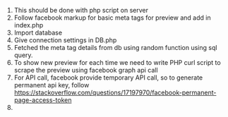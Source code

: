 1. This should be done with php script on server
2. Follow facebook markup for basic meta tags for preview and add in index.php
3. Import database
4. Give connection settings in DB.php
5. Fetched the meta tag details from db using random function using sql query.
6. To show new preview for each time we need to write PHP curl script to scrape the preview using facebook graph api call
7. For API call, facebook provide temporary API call, so to generate permanent api key, follow https://stackoverflow.com/questions/17197970/facebook-permanent-page-access-token
8. 
